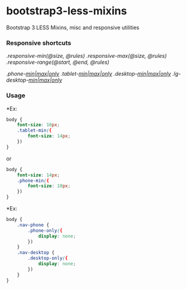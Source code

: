 bootstrap3-less-mixins
======================

Bootstrap 3 LESS Mixins, misc and responsive utilities

### Responsive shortcuts

*.responsive-min(@size, @rules)*
*.responsive-max(@size, @rules)*
*.responsive-range(@start, @end, @rules)*

*.phone-[min|max|only](@rules)*
*.tablet-[min|max|only](@rules)*
*.desktop-[min|max|only](@rules)*
*.lg-desktop-[min|max|only](@rules)*


### Usage

*Ex: 
```css
body { 
	font-size: 10px;
	.tablet-min({
		font-size: 14px;
	})
}
```

or
```css
body { 
	font-size: 14px;
	.phone-min({
		font-size: 10px;
	})
}
```
*Ex:
```css
body { 
	.nav-phone {
		.phone-only({
			display: none;
		})
	}
	.nav-desktop {
		.desktop-only({
			display: none;
		})
	}	
}
```
